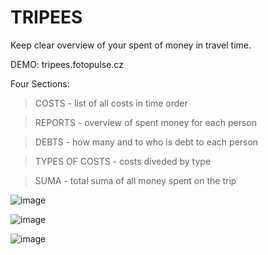 # TRIPEES 

Keep clear overview of your spent of money in travel time.

DEMO: tripees.fotopulse.cz

Four Sections:
>COSTS - list of all costs in time order

>REPORTS - overview of spent money for each person

>DEBTS - how many and to who is debt to each person

>TYPES OF COSTS - costs diveded by type 

>SUMA - total suma of all money spent on the trip


![image](https://user-images.githubusercontent.com/43533811/211524273-ae123362-526c-4eef-b77f-05886c895fd5.png)

>


![image](https://user-images.githubusercontent.com/43533811/211523947-b4939aea-6868-4653-ac4f-a17ab0f03aab.png)

>

![image](https://user-images.githubusercontent.com/43533811/211524026-a5317bee-4429-4ff4-981a-971325e2551a.png)

